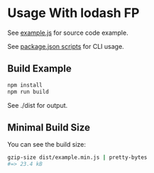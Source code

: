 # Usage With lodash FP

See [example.js](./example.js) for source code example.

See [package.json scripts](./package.json) for CLI usage.

## Build Example

```sh
npm install
npm run build
```

See ./dist for output.

## Minimal Build Size

You can see the build size:

```sh
gzip-size dist/example.min.js | pretty-bytes
#=> 23.4 kB
```
